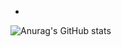 *


![Anurag's GitHub stats](https://github-readme-stats.vercel.app/api?username=redcoin96&show_icons=true&theme=radical)


